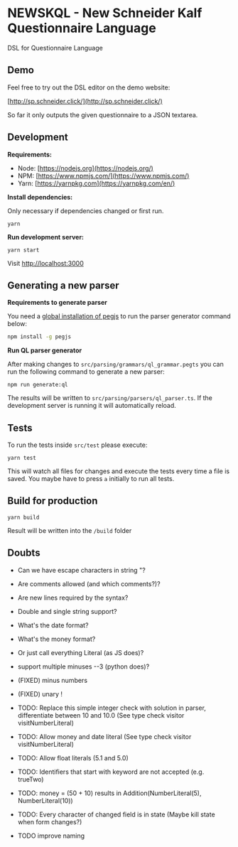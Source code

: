 # NEWSKQL - New Schneider Kalf Questionnaire Language

DSL for Questionnaire Language

## Demo

Feel free to try out the DSL editor on the demo website:

[http://sp.schneider.click/](http://sp.schneider.click/) 

So far it only outputs the given questionnaire to a JSON textarea.

## Development

**Requirements:**

* Node: [https://nodejs.org](https://nodejs.org/)
* NPM: [https://www.npmjs.com/](https://www.npmjs.com/)
* Yarn: [https://yarnpkg.com](https://yarnpkg.com/en/)

**Install dependencies:** 

Only necessary if dependencies changed or first run.

```
yarn
```


**Run development server:**

```
yarn start
```

Visit [http://localhost:3000](http://localhost:3000/)

## Generating a new parser

**Requirements to generate parser**

You need a [global installation of pegjs](https://github.com/pegjs/pegjs) to run the parser generator command
below:

```bash
npm install -g pegjs
```

**Run QL parser generator**

After making changes to `src/parsing/grammars/ql_grammar.pegts`
you can run the following command to generate a new parser:

```
npm run generate:ql
```

The results will be written to `src/parsing/parsers/ql_parser.ts`.
If the development server is running it will automatically reload.

## Tests

To run the tests inside `src/test` please execute: 

```
yarn test
```

This will watch all files for changes and execute the tests every time a 
file is saved. You maybe have to press `a` initially to run all tests.

## Build for production

```
yarn build
```

Result will be written into the `/build` folder

## Doubts

* Can we have escape characters in string \"?
* Are comments allowed (and which comments?)?
* Are new lines required by the syntax?
* Double and single string support?

* What's the date format?
* What's the money format?
* Or just call everything Literal (as JS does)?
* support multiple minuses --3 (python does)?

* (FIXED) minus numbers
* (FIXED) unary !

* TODO: Replace this simple integer check with solution in parser, differentiate between 10 and 10.0 (See type check visitor visitNumberLiteral)
* TODO: Allow money and date literal (See type check visitor visitNumberLiteral)
* TODO: Allow float literals (5.1 and 5.0)
* TODO: Identifiers that start with keyword are not accepted (e.g. trueTwo)
* TODO: money = (50 + 10) results in Addition(NumberLiteral(5), NumberLiteral(10))
* TODO: Every character of changed field is in state (Maybe kill state when form changes?)
* TODO improve naming